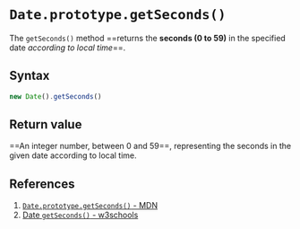 # `Date.prototype.getSeconds()`

The `getSeconds()` method ==returns the **seconds (0 to 59)** in the specified date _according to local time_==.

## Syntax

```js
new Date().getSeconds()
```

## Return value

==An integer number, between 0 and 59==, representing the seconds in the given date according to local time.

## References

1. [`Date.prototype.getSeconds()` - MDN](https://developer.mozilla.org/en-US/docs/Web/JavaScript/Reference/Global_Objects/Date/getSeconds)
1. [Date `getSeconds()` - w3schools](https://www.w3schools.com/jsref/jsref_getseconds.asp)